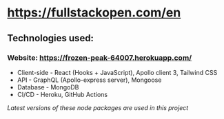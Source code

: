 # https://fullstackopen.com/en

## Technologies used: 

### Website: https://frozen-peak-64007.herokuapp.com/

+ Client-side - React (Hooks + JavaScript), Apollo client 3, Tailwind CSS
+ API - GraphQL (Apollo-express server), Mongoose
+ Database - MongoDB 
+ CI/CD - Heroku, GitHub Actions

*Latest versions of these node packages are used in this project*
